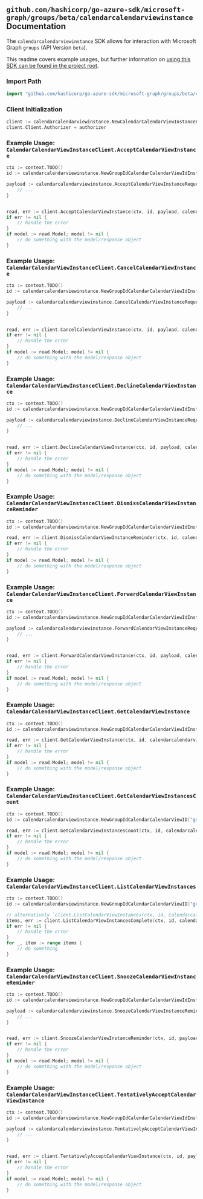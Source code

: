 
## `github.com/hashicorp/go-azure-sdk/microsoft-graph/groups/beta/calendarcalendarviewinstance` Documentation

The `calendarcalendarviewinstance` SDK allows for interaction with Microsoft Graph `groups` (API Version `beta`).

This readme covers example usages, but further information on [using this SDK can be found in the project root](https://github.com/hashicorp/go-azure-sdk/tree/main/docs).

### Import Path

```go
import "github.com/hashicorp/go-azure-sdk/microsoft-graph/groups/beta/calendarcalendarviewinstance"
```


### Client Initialization

```go
client := calendarcalendarviewinstance.NewCalendarCalendarViewInstanceClientWithBaseURI("https://graph.microsoft.com")
client.Client.Authorizer = authorizer
```


### Example Usage: `CalendarCalendarViewInstanceClient.AcceptCalendarViewInstance`

```go
ctx := context.TODO()
id := calendarcalendarviewinstance.NewGroupIdCalendarCalendarViewIdInstanceID("groupId", "eventId", "eventId1")

payload := calendarcalendarviewinstance.AcceptCalendarViewInstanceRequest{
	// ...
}


read, err := client.AcceptCalendarViewInstance(ctx, id, payload, calendarcalendarviewinstance.DefaultAcceptCalendarViewInstanceOperationOptions())
if err != nil {
	// handle the error
}
if model := read.Model; model != nil {
	// do something with the model/response object
}
```


### Example Usage: `CalendarCalendarViewInstanceClient.CancelCalendarViewInstance`

```go
ctx := context.TODO()
id := calendarcalendarviewinstance.NewGroupIdCalendarCalendarViewIdInstanceID("groupId", "eventId", "eventId1")

payload := calendarcalendarviewinstance.CancelCalendarViewInstanceRequest{
	// ...
}


read, err := client.CancelCalendarViewInstance(ctx, id, payload, calendarcalendarviewinstance.DefaultCancelCalendarViewInstanceOperationOptions())
if err != nil {
	// handle the error
}
if model := read.Model; model != nil {
	// do something with the model/response object
}
```


### Example Usage: `CalendarCalendarViewInstanceClient.DeclineCalendarViewInstance`

```go
ctx := context.TODO()
id := calendarcalendarviewinstance.NewGroupIdCalendarCalendarViewIdInstanceID("groupId", "eventId", "eventId1")

payload := calendarcalendarviewinstance.DeclineCalendarViewInstanceRequest{
	// ...
}


read, err := client.DeclineCalendarViewInstance(ctx, id, payload, calendarcalendarviewinstance.DefaultDeclineCalendarViewInstanceOperationOptions())
if err != nil {
	// handle the error
}
if model := read.Model; model != nil {
	// do something with the model/response object
}
```


### Example Usage: `CalendarCalendarViewInstanceClient.DismissCalendarViewInstanceReminder`

```go
ctx := context.TODO()
id := calendarcalendarviewinstance.NewGroupIdCalendarCalendarViewIdInstanceID("groupId", "eventId", "eventId1")

read, err := client.DismissCalendarViewInstanceReminder(ctx, id, calendarcalendarviewinstance.DefaultDismissCalendarViewInstanceReminderOperationOptions())
if err != nil {
	// handle the error
}
if model := read.Model; model != nil {
	// do something with the model/response object
}
```


### Example Usage: `CalendarCalendarViewInstanceClient.ForwardCalendarViewInstance`

```go
ctx := context.TODO()
id := calendarcalendarviewinstance.NewGroupIdCalendarCalendarViewIdInstanceID("groupId", "eventId", "eventId1")

payload := calendarcalendarviewinstance.ForwardCalendarViewInstanceRequest{
	// ...
}


read, err := client.ForwardCalendarViewInstance(ctx, id, payload, calendarcalendarviewinstance.DefaultForwardCalendarViewInstanceOperationOptions())
if err != nil {
	// handle the error
}
if model := read.Model; model != nil {
	// do something with the model/response object
}
```


### Example Usage: `CalendarCalendarViewInstanceClient.GetCalendarViewInstance`

```go
ctx := context.TODO()
id := calendarcalendarviewinstance.NewGroupIdCalendarCalendarViewIdInstanceID("groupId", "eventId", "eventId1")

read, err := client.GetCalendarViewInstance(ctx, id, calendarcalendarviewinstance.DefaultGetCalendarViewInstanceOperationOptions())
if err != nil {
	// handle the error
}
if model := read.Model; model != nil {
	// do something with the model/response object
}
```


### Example Usage: `CalendarCalendarViewInstanceClient.GetCalendarViewInstancesCount`

```go
ctx := context.TODO()
id := calendarcalendarviewinstance.NewGroupIdCalendarCalendarViewID("groupId", "eventId")

read, err := client.GetCalendarViewInstancesCount(ctx, id, calendarcalendarviewinstance.DefaultGetCalendarViewInstancesCountOperationOptions())
if err != nil {
	// handle the error
}
if model := read.Model; model != nil {
	// do something with the model/response object
}
```


### Example Usage: `CalendarCalendarViewInstanceClient.ListCalendarViewInstances`

```go
ctx := context.TODO()
id := calendarcalendarviewinstance.NewGroupIdCalendarCalendarViewID("groupId", "eventId")

// alternatively `client.ListCalendarViewInstances(ctx, id, calendarcalendarviewinstance.DefaultListCalendarViewInstancesOperationOptions())` can be used to do batched pagination
items, err := client.ListCalendarViewInstancesComplete(ctx, id, calendarcalendarviewinstance.DefaultListCalendarViewInstancesOperationOptions())
if err != nil {
	// handle the error
}
for _, item := range items {
	// do something
}
```


### Example Usage: `CalendarCalendarViewInstanceClient.SnoozeCalendarViewInstanceReminder`

```go
ctx := context.TODO()
id := calendarcalendarviewinstance.NewGroupIdCalendarCalendarViewIdInstanceID("groupId", "eventId", "eventId1")

payload := calendarcalendarviewinstance.SnoozeCalendarViewInstanceReminderRequest{
	// ...
}


read, err := client.SnoozeCalendarViewInstanceReminder(ctx, id, payload, calendarcalendarviewinstance.DefaultSnoozeCalendarViewInstanceReminderOperationOptions())
if err != nil {
	// handle the error
}
if model := read.Model; model != nil {
	// do something with the model/response object
}
```


### Example Usage: `CalendarCalendarViewInstanceClient.TentativelyAcceptCalendarViewInstance`

```go
ctx := context.TODO()
id := calendarcalendarviewinstance.NewGroupIdCalendarCalendarViewIdInstanceID("groupId", "eventId", "eventId1")

payload := calendarcalendarviewinstance.TentativelyAcceptCalendarViewInstanceRequest{
	// ...
}


read, err := client.TentativelyAcceptCalendarViewInstance(ctx, id, payload, calendarcalendarviewinstance.DefaultTentativelyAcceptCalendarViewInstanceOperationOptions())
if err != nil {
	// handle the error
}
if model := read.Model; model != nil {
	// do something with the model/response object
}
```
